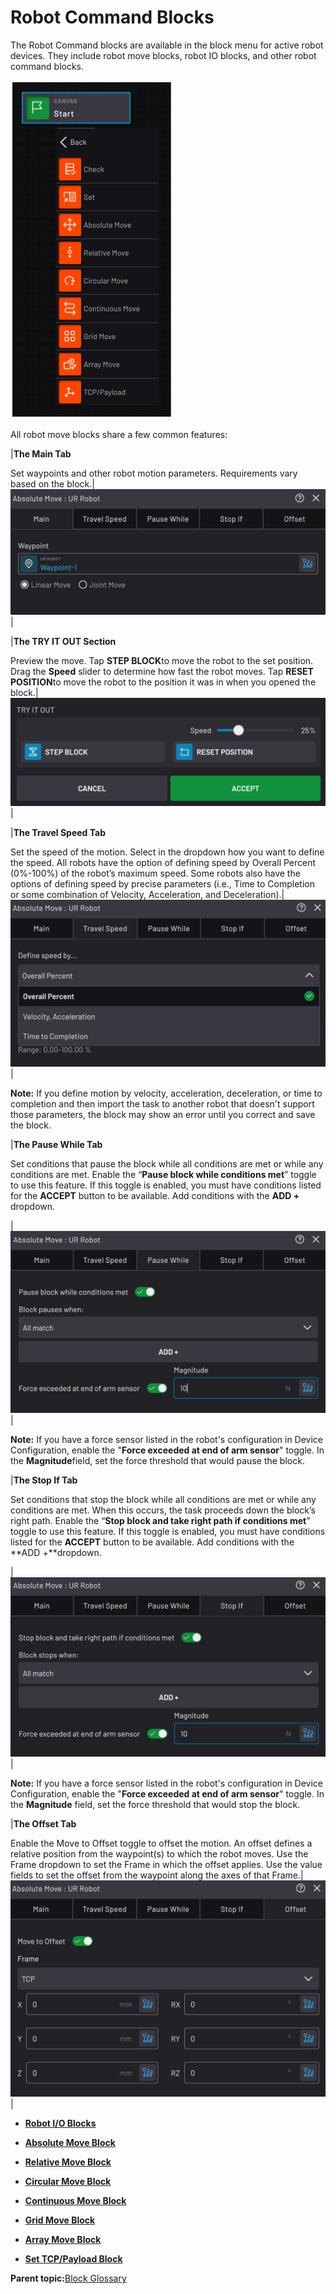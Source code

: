 # Robot Command Blocks

The Robot Command blocks are available in the block menu for active robot devices. They include robot move blocks, robot IO blocks, and other robot command blocks.

![](../../../../_Media/ForgeOS-5-x/BlockGlossary-5-x/Robot_Command_Blocks/Robot_command_block_menu_5-x.png)

All robot move blocks share a few common features:

|**The Main Tab**

Set waypoints and other robot motion parameters. Requirements vary based on the block.|![](../../../../_Media/ForgeOS-5-x/BlockGlossary-5-x/Robot_Command_Blocks/robot-command-blocks-absolute-move-main-20220916-5.3-jlh-001.png)|

|**The TRY IT OUT Section**

Preview the move. Tap **STEP BLOCK**to move the robot to the set position. Drag the **Speed** slider to determine how fast the robot moves. Tap **RESET POSITION**to move the robot to the position it was in when you opened the block.|![](../../../../_Media/ForgeOS-5-x/BlockGlossary-5-x/Robot_Command_Blocks/robot-command-blocks-try-it-out-20220916-5.3-jlh-001.png)|

|**The Travel Speed Tab**

Set the speed of the motion. Select in the dropdown how you want to define the speed. All robots have the option of defining speed by Overall Percent \(0%-100%\) of the robot’s maximum speed. Some robots also have the options of defining speed by precise parameters \(i.e., Time to Completion or some combination of Velocity, Acceleration, and Deceleration\).|![](../../../../_Media/ForgeOS-5-x/BlockGlossary-5-x/Robot_Command_Blocks/robot-command-blocks-absolute-move-travel-speed-tab-20220916-5.3-jlh-001.png)|

**Note:** If you define motion by velocity, acceleration, deceleration, or time to completion and then import the task to another robot that doesn't support those parameters, the block may show an error until you correct and save the block.

|**The Pause While Tab**

Set conditions that pause the block while all conditions are met or while any conditions are met. Enable the “**Pause block while conditions met**” toggle to use this feature. If this toggle is enabled, you must have conditions listed for the **ACCEPT** button to be available. Add conditions with the **ADD +** dropdown.

|![](../../../../_Media/ForgeOS-5-x/BlockGlossary-5-x/Robot_Command_Blocks/robot-command-blocks-absolute-move-pause-while-tab-with-force-20220916-jlh-001.png)|

**Note:** If you have a force sensor listed in the robot's configuration in Device Configuration, enable the "**Force exceeded at end of arm sensor**" toggle. In the **Magnitude**field, set the force threshold that would pause the block.

|**The Stop If Tab**

Set conditions that stop the block while all conditions are met or while any conditions are met. When this occurs, the task proceeds down the block’s right path. Enable the “**Stop block and take right path if conditions met**” toggle to use this feature. If this toggle is enabled, you must have conditions listed for the **ACCEPT** button to be available. Add conditions with the **ADD +**dropdown.

|![](../../../../_Media/ForgeOS-5-x/BlockGlossary-5-x/Robot_Command_Blocks/robot-command-blocks-absolute-move-stop-if-tab-with-force-20220916-jlh-001.png)|

**Note:** If you have a force sensor listed in the robot's configuration in Device Configuration, enable the "**Force exceeded at end of arm sensor**" toggle. In the **Magnitude** field, set the force threshold that would stop the block.

|**The Offset Tab**

Enable the Move to Offset toggle to offset the motion. An offset defines a relative position from the waypoint\(s\) to which the robot moves. Use the Frame dropdown to set the Frame in which the offset applies. Use the value fields to set the offset from the waypoint along the axes of that Frame.|![](../../../../_Media/ForgeOS-5-x/BlockGlossary-5-x/Robot_Command_Blocks/robot-command-blocks-absolute-move-offset-tab-20220916-jlh-001.png)|

-   **[Robot I/O Blocks](../../6-Task-Canvas-App/Block_Glossary/robot_io_blocks.md)**  

-   **[Absolute Move Block](../../6-Task-Canvas-App/Block_Glossary/absolute_move_block.md)**  

-   **[Relative Move Block](../../6-Task-Canvas-App/Block_Glossary/relative_move_block.md)**  

-   **[Circular Move Block](../../6-Task-Canvas-App/Block_Glossary/circular_move_block.md)**  

-   **[Continuous Move Block](../../6-Task-Canvas-App/Block_Glossary/continuous_move_block.md)**  

-   **[Grid Move Block](../../6-Task-Canvas-App/Block_Glossary/grid_move_block.md)**  

-   **[Array Move Block](../../6-Task-Canvas-App/Block_Glossary/array_move_block.md)**  

-   **[Set TCP/Payload Block](../../6-Task-Canvas-App/Block_Glossary/tcp_payload_block.md)**  


**Parent topic:**[Block Glossary](../../6-Task-Canvas-App/Block_Glossary/block_glossary.md)

